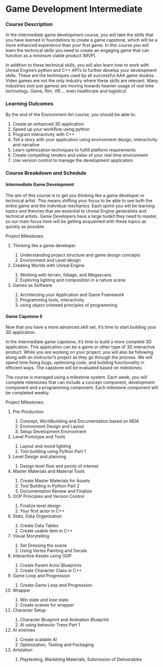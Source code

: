 # Game Development Intermediate

<h3><span>Course Description</span></h3>
<p><span>In the intermediate game development course, you will take the skills that you have learned in foundations to create a game capstone, which will be a more enhanced experience than your first game. In this course you will learn the technical skills you need to create an engaging game that can function as a minimum viable product (MVP).&nbsp;</span></p>
<p><span>In addition to these technical skills, you will also learn how to work with Unreal Engine’s python and C++ API’s to further develop your development skills. These are the techniques used by all successful AAA game studios.&nbsp; Video games are not the only industry where these skills are relevant. Many industries (not just games) are moving towards heavier usage of real time technology. Game, film, VR.... even healthcare and logistics!&nbsp;</span></p>
<h3><span>Learning Outcomes</span></h3>
<p><span>By the end of the Environment Art course, you should be able to:</span></p>
<ol>
<li aria-level="1"><span>Create an enhanced 3D application</span></li>
<li aria-level="1"><span>Speed up your workflow using python</span></li>
<li aria-level="1"><span>Program interactivity with C++</span></li>
<li aria-level="1"><span>Tell a story with your application using environment design, interactivity and narrative</span></li>
<li aria-level="1"><span>Learn optimization techniques to fulfill platform requirements</span></li>
<li aria-level="1"><span>Create compelling renders and video of your real time environment</span></li>
<li aria-level="1"><span>Use version control to manage the development application</span></li>
</ol>
<h3><span>Course Breakdown and Schedule</span></h3>
<h4><span>Intermediate Game Development</span></h4>
<p><span>The aim of this course is to get you thinking like a game developer or technical artist. This means shifting your focus to be able to see both the entire game and the individual mechanics. Each sprint you will be learning topics and theories that are essential to Unreal Engine generalists and technical artists. Game Developers have a large toolkit they need to master, so our main focus here will be getting acquainted with these topics as quickly as possible.</span></p>
<p><span>Project Milestones:</span></p>
<ol>
<li aria-level="1"><span>Thinking like a game developer</span></li>
<ol>
<li aria-level="2"><span>Understanding project structure and game design concepts</span></li>
<li aria-level="2"><span>Environment and Level design</span></li>
</ol>
<li aria-level="1"><span>Creating Worlds with Unreal Engine</span></li>
<ol>
<li aria-level="2"><span>Working with terrain, foliage, and Megascans</span></li>
<li aria-level="2"><span>Exploring lighting and composition in a nature scene</span></li>
</ol>
<li aria-level="1"><span>Games as Software</span></li>
<ol>
<li aria-level="2"><span>Architecting your Application and Game Framework</span></li>
<li aria-level="2"><span>Programming tools, interactivity</span></li>
<li aria-level="2"><span>using object oriented principles of programming</span></li>
</ol>
</ol>
<h4><span>Game Capstone II</span></h4>
<p><span>Now that you have a more advanced skill set, it’s time to start building your 3D application.</span></p>
<p><span>In the intermediate game capstone, it’s time to build a more complete 3D application. This application can be a game or other type of 3D interactive product. While you are working on your project, you will also be following along with an instructor’s project as they go through the process. We will spend time fixing bugs, optimizing code, and building functionality in efficient ways. The capstone will be evaluated based on milestones.</span></p>
<p><span>The course is managed using a milestone system. Each week, you will complete milestones that can include a concept component, development component and a programming component. Each milestone component will be completed weekly.&nbsp;</span></p>
<p><span>Project Milestones:</span></p>
<ol>
<li aria-level="1"><span>Pre-Production</span></li>
<ol>
<li aria-level="2"><span>Concept, Worldbuilding and Documentation based on MDA</span></li>
<li aria-level="2"><span>Environment Design and Layout</span></li>
<li aria-level="2"><span>Setup Development Environment</span></li>
</ol>
<li aria-level="1"><span>Level Prototype and Tools</span></li>
<ol>
<li aria-level="2"><span>Layout and mood lighting</span></li>
<li aria-level="2"><span>Tool building using Python Part 1</span></li>
</ol>
<li aria-level="1"><span>Level Design and planning</span></li>
<ol>
<li aria-level="2"><span>Design level flow and points of interest</span></li>
</ol>
<li aria-level="1"><span>Master Materials and Material Tools</span></li>
<ol>
<li aria-level="2"><span>Create Master Materials for Assets</span></li>
<li aria-level="2"><span>Tool Building in Python Part 2</span></li>
<li aria-level="2"><span>Documentation Review and Finalize</span></li>
</ol>
<li aria-level="1"><span>OOP Principles and Version Control</span></li>
<ol>
<li aria-level="2"><span>Finalize level design</span></li>
<li aria-level="2"><span>Your first actor in C++</span></li>
</ol>
<li aria-level="1"><span>Stats, Data Organization</span></li>
<ol>
<li aria-level="2"><span>Create Data Tables</span></li>
<li aria-level="2"><span>Create usable item in C++</span></li>
</ol>
<li aria-level="1"><span>Visual Storytelling</span></li>
<ol>
<li aria-level="2"><span>Set Dressing the scene</span></li>
<li aria-level="2"><span>Using Vertex Painting and Decals</span></li>
</ol>
<li aria-level="1"><span>Interactive Assets using OOP</span></li>
<ol>
<li aria-level="2"><span>Create Parent Actor Blueprints</span></li>
<li aria-level="2"><span>Create Character Class in C++</span></li>
</ol>
<li aria-level="1"><span>Game Loop and Progression</span></li>
<ol>
<li aria-level="2"><span>Create Game Loop and Progression</span></li>
</ol>
<li aria-level="1"><span>Wrapper</span></li>
<ol>
<li aria-level="2"><span>Win state and lose state</span></li>
<li aria-level="2"><span>Create scenes for wrapper</span></li>
</ol>
<li aria-level="1"><span>Character Setup</span></li>
<ol>
<li aria-level="2"><span>Character Blueprint and Animation Blueprint</span></li>
<li aria-level="2"><span>AI using behavior Trees Part 1</span></li>
</ol>
<li aria-level="1"><span>AI enemies</span></li>
<ol>
<li aria-level="2"><span>Create scalable AI</span></li>
<li aria-level="2"><span>Optimization, Testing and Packaging</span></li>
</ol>
<li aria-level="1"><span>Artstation</span></li>
<ol>
<li aria-level="2"><span>Playtesting, Marketing Materials, Submission of Deliverables</span></li>
</ol>
</ol>